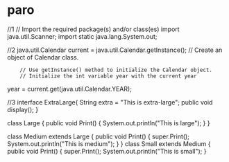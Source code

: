 # paro
//1
// Import the required package(s) and/or class(es)
import java.util.Scanner;
import static java.lang.System.out;

//2
java.util.Calendar current =  java.util.Calendar.getInstance();
		// Create an object of Calendar class. 

		// Use getInstance() method to initialize the Calendar object.
		// Initialize the int variable year with the current year 
year = current.get(java.util.Calendar.YEAR);

//3
interface ExtraLarge{
	String extra = "This is extra-large";
	public void display();
}

class Large {
    public void Print() {
        System.out.println("This is large");
    }
}
 
class Medium extends Large {
    public void Print() {
    	  super.Print();  
        System.out.println("This is medium");
    }
}
class Small extends Medium {
    public void Print() {
        super.Print();
        System.out.println("This is small");
    }
